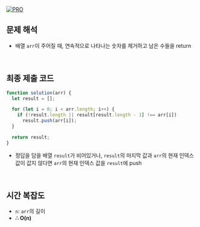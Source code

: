 [![PRO]][Link]

## 문제 해석

- 배열 `arr`이 주어질 때, 연속적으로 나타나는 숫자를 제거하고 남은 수들을 return

<br>

## 최종 제출 코드

```javascript
function solution(arr) {
  let result = [];

  for (let i = 0; i < arr.length; i++) {
    if (!result.length || result[result.length - 1] !== arr[i])
      result.push(arr[i]);
  }

  return result;
}
```

- 정답을 담을 배열 `result`가 비어있거나, `result`의 마지막 값과 `arr`의 현재 인덱스 값이 값지 않다면 `arr`의 현재 인덱스 값을 `result`에 push

<br>

## 시간 복잡도

- `n`: `arr`의 길이
- **∴ O(n)**

<!---------------------------------------------------------------------------->

[PRO]: https://github.com/GoSSaChin/algorithm-js/assets/107768516/67c43b52-bc3f-4571-a249-5519021afbb0
[Link]: https://school.programmers.co.kr/learn/courses/30/lessons/12906
